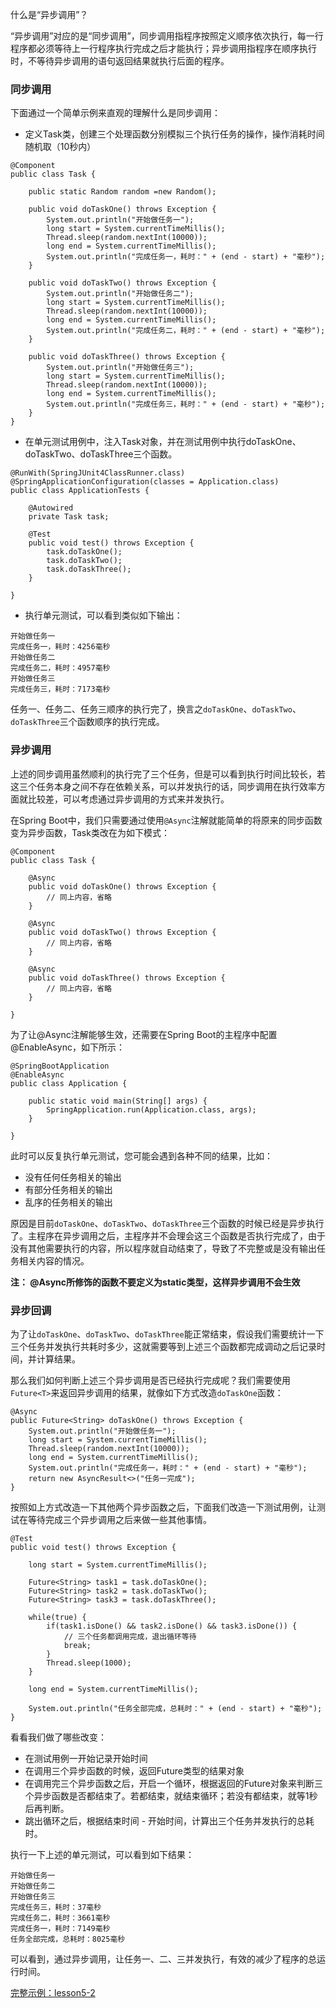 什么是“异步调用”？

“异步调用”对应的是“同步调用”，同步调用指程序按照定义顺序依次执行，每一行程序都必须等待上一行程序执行完成之后才能执行；异步调用指程序在顺序执行时，不等待异步调用的语句返回结果就执行后面的程序。

### 同步调用

下面通过一个简单示例来直观的理解什么是同步调用：

* 定义Task类，创建三个处理函数分别模拟三个执行任务的操作，操作消耗时间随机取（10秒内）

```
@Component
public class Task {

    public static Random random =new Random();

    public void doTaskOne() throws Exception {
        System.out.println("开始做任务一");
        long start = System.currentTimeMillis();
        Thread.sleep(random.nextInt(10000));
        long end = System.currentTimeMillis();
        System.out.println("完成任务一，耗时：" + (end - start) + "毫秒");
    }

    public void doTaskTwo() throws Exception {
        System.out.println("开始做任务二");
        long start = System.currentTimeMillis();
        Thread.sleep(random.nextInt(10000));
        long end = System.currentTimeMillis();
        System.out.println("完成任务二，耗时：" + (end - start) + "毫秒");
    }

    public void doTaskThree() throws Exception {
        System.out.println("开始做任务三");
        long start = System.currentTimeMillis();
        Thread.sleep(random.nextInt(10000));
        long end = System.currentTimeMillis();
        System.out.println("完成任务三，耗时：" + (end - start) + "毫秒");
    }
}
```

* 在单元测试用例中，注入Task对象，并在测试用例中执行doTaskOne、doTaskTwo、doTaskThree三个函数。

```
@RunWith(SpringJUnit4ClassRunner.class)
@SpringApplicationConfiguration(classes = Application.class)
public class ApplicationTests {

	@Autowired
	private Task task;

	@Test
	public void test() throws Exception {
		task.doTaskOne();
		task.doTaskTwo();
		task.doTaskThree();
	}

}
```

* 执行单元测试，可以看到类似如下输出：
```
开始做任务一
完成任务一，耗时：4256毫秒
开始做任务二
完成任务二，耗时：4957毫秒
开始做任务三
完成任务三，耗时：7173毫秒
```

任务一、任务二、任务三顺序的执行完了，换言之``doTaskOne``、``doTaskTwo``、``doTaskThree``三个函数顺序的执行完成。

### 异步调用

上述的同步调用虽然顺利的执行完了三个任务，但是可以看到执行时间比较长，若这三个任务本身之间不存在依赖关系，可以并发执行的话，同步调用在执行效率方面就比较差，可以考虑通过异步调用的方式来并发执行。

在Spring Boot中，我们只需要通过使用``@Async``注解就能简单的将原来的同步函数变为异步函数，Task类改在为如下模式：

```
@Component
public class Task {

    @Async
    public void doTaskOne() throws Exception {
        // 同上内容，省略
    }

    @Async
    public void doTaskTwo() throws Exception {
        // 同上内容，省略
    }

    @Async
    public void doTaskThree() throws Exception {
        // 同上内容，省略
    }

}
```

为了让@Async注解能够生效，还需要在Spring Boot的主程序中配置@EnableAsync，如下所示：

```
@SpringBootApplication
@EnableAsync
public class Application {

	public static void main(String[] args) {
		SpringApplication.run(Application.class, args);
	}

}
```

此时可以反复执行单元测试，您可能会遇到各种不同的结果，比如：

* 没有任何任务相关的输出
* 有部分任务相关的输出
* 乱序的任务相关的输出

原因是目前``doTaskOne``、``doTaskTwo``、``doTaskThree``三个函数的时候已经是异步执行了。主程序在异步调用之后，主程序并不会理会这三个函数是否执行完成了，由于没有其他需要执行的内容，所以程序就自动结束了，导致了不完整或是没有输出任务相关内容的情况。

__注： @Async所修饰的函数不要定义为static类型，这样异步调用不会生效__

### 异步回调

为了让``doTaskOne``、``doTaskTwo``、``doTaskThree``能正常结束，假设我们需要统计一下三个任务并发执行共耗时多少，这就需要等到上述三个函数都完成调动之后记录时间，并计算结果。

那么我们如何判断上述三个异步调用是否已经执行完成呢？我们需要使用``Future<T>``来返回异步调用的结果，就像如下方式改造``doTaskOne``函数：

```
@Async
public Future<String> doTaskOne() throws Exception {
    System.out.println("开始做任务一");
    long start = System.currentTimeMillis();
    Thread.sleep(random.nextInt(10000));
    long end = System.currentTimeMillis();
    System.out.println("完成任务一，耗时：" + (end - start) + "毫秒");
    return new AsyncResult<>("任务一完成");
}
```

按照如上方式改造一下其他两个异步函数之后，下面我们改造一下测试用例，让测试在等待完成三个异步调用之后来做一些其他事情。

```
@Test
public void test() throws Exception {

	long start = System.currentTimeMillis();

	Future<String> task1 = task.doTaskOne();
	Future<String> task2 = task.doTaskTwo();
	Future<String> task3 = task.doTaskThree();

	while(true) {
		if(task1.isDone() && task2.isDone() && task3.isDone()) {
			// 三个任务都调用完成，退出循环等待
			break;
		}
		Thread.sleep(1000);
	}

	long end = System.currentTimeMillis();

	System.out.println("任务全部完成，总耗时：" + (end - start) + "毫秒");
}
```

看看我们做了哪些改变：

* 在测试用例一开始记录开始时间
* 在调用三个异步函数的时候，返回Future<String>类型的结果对象
* 在调用完三个异步函数之后，开启一个循环，根据返回的Future<String>对象来判断三个异步函数是否都结束了。若都结束，就结束循环；若没有都结束，就等1秒后再判断。
* 跳出循环之后，根据结束时间 - 开始时间，计算出三个任务并发执行的总耗时。

执行一下上述的单元测试，可以看到如下结果：

```
开始做任务一
开始做任务二
开始做任务三
完成任务三，耗时：37毫秒
完成任务二，耗时：3661毫秒
完成任务一，耗时：7149毫秒
任务全部完成，总耗时：8025毫秒
```

可以看到，通过异步调用，让任务一、二、三并发执行，有效的减少了程序的总运行时间。

[完整示例：lesson5-2](https://github.com/codeyoyo/spring-boot-learn/tree/master/springboot/lesson5-2)